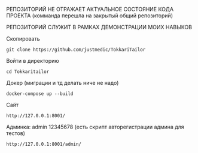 
РЕПОЗИТОРИЙ НЕ ОТРАЖАЕТ АКТУАЛЬНОЕ СОСТОЯНИЕ КОДА ПРОЕКТА
(комманда перешла на закрытый общий репозиторий)

РЕПОЗИТОРИЙ СЛУЖИТ В РАМКАХ ДЕМОНСТРАЦИИ МОИХ НАВЫКОВ


Скопировать
```
git clone https://github.com/justmedic/TokkariTailor
```

Войти в директорию
```
cd Tokkaritailor
```

Докер
(миграции и тд делать ниче не надо)
```
docker-compose up --build
```

Сайт
```
http://127.0.0.1:8001/
```

Админка:
admin 12345678
(есть скрипт авторегистрации админа для тестов)
```
http://127.0.0.1:8001/admin/
```
